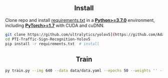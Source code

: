 ## <div align="center">Install</div>

Clone repo and install [requirements.txt](https://github.com/ultralytics/yolov5/blob/master/requirements.txt) in a
[**Python>=3.7.0**](https://www.python.org/) environment, including
[**PyTorch>=1.7**](https://pytorch.org/get-started/locally/) with CUDA and cuDNN.

```bash
git clone https://github.com/ultralytics/yolov5](https://github.com/Adamojlo119/PTI-Traffic-Sign-Recognition-Yolov5.git  # clone
cd PTI-Traffic-Sign-Recognition-Yolov5
pip install -r requirements.txt  # install
```

## <div align="center">Train</div>

```bash
py train.py --img 640 --data data/data.yaml --epochs 50 --weights '' --cfg models/yolov5s.yaml --batch-size 32 --cache ram
```
